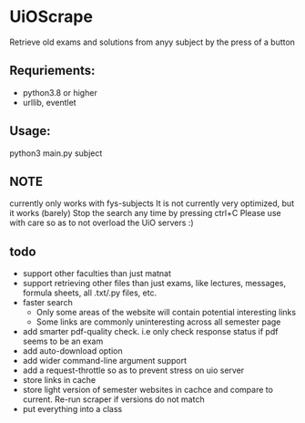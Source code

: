 # UiOScrape
Retrieve old exams and solutions from anyy subject by the press of a button

## Requriements:
- python3.8 or higher
- urllib, eventlet
## Usage:
python3 main.py subject

## NOTE
currently only works with fys-subjects
It is not currently very optimized, but it works (barely)
Stop the search any time by pressing ctrl+C
Please use with care so as to not overload the UiO servers :)

## todo
- support other faculties than just matnat
- support retrieving other files than just exams, like lectures, messages, formula sheets, all .txt/.py files, etc. 
- faster search
    - Only some areas of the website will contain potential interesting links
    - Some links are commonly uninteresting across all semester page
- add smarter pdf-quality check. i.e only check response status if pdf seems to be an exam
- add auto-download option
- add wider command-line argument support
- add a request-throttle so as to prevent stress on uio server
- store links in cache
- store light version of semester websites in cachce and compare to current. Re-run scraper if versions do not match
- put everything into a class